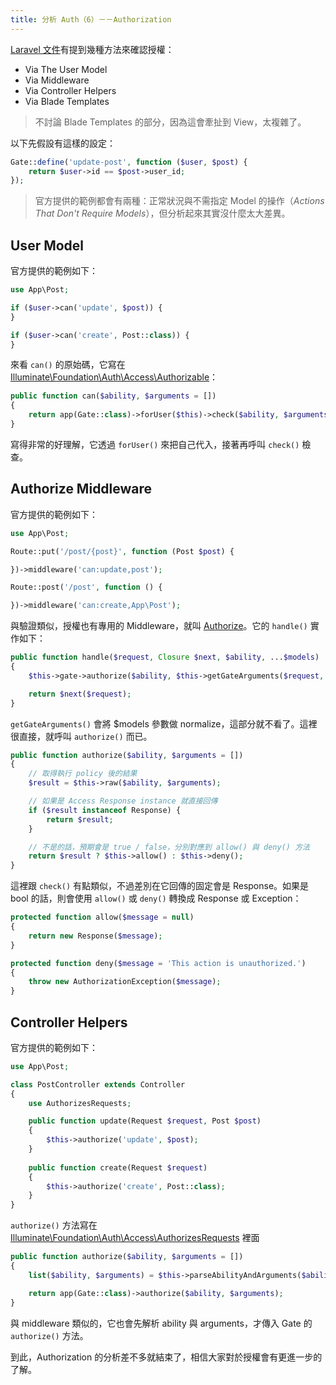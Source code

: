 ```yaml
---
title: 分析 Auth（6）－－Authorization
---
```


[Laravel 文件](https://laravel.com/docs/5.7/authorization#authorizing-actions-using-policies)有提到幾種方法來確認授權：

* Via The User Model
* Via Middleware
* Via Controller Helpers
* Via Blade Templates

> 不討論 Blade Templates 的部分，因為這會牽扯到 View，太複雜了。

以下先假設有這樣的設定：

```php
Gate::define('update-post', function ($user, $post) {
    return $user->id == $post->user_id;
});
```

> 官方提供的範例都會有兩種：正常狀況與不需指定 Model 的操作（*Actions That Don't Require Models*），但分析起來其實沒什麼太大差異。

## User Model

官方提供的範例如下：

```php
use App\Post;

if ($user->can('update', $post)) {
}

if ($user->can('create', Post::class)) {
}
```

來看 `can()` 的原始碼，它寫在 [Illuminate\Foundation\Auth\Access\Authorizable][]：

```php
public function can($ability, $arguments = [])
{
    return app(Gate::class)->forUser($this)->check($ability, $arguments);
}
```

寫得非常的好理解，它透過 `forUser()` 來把自己代入，接著再呼叫 `check()` 檢查。

## Authorize Middleware

官方提供的範例如下：

```php
use App\Post;

Route::put('/post/{post}', function (Post $post) {

})->middleware('can:update,post');

Route::post('/post', function () {

})->middleware('can:create,App\Post');
```

與驗證類似，授權也有專用的 Middleware，就叫 [Authorize][]。它的 `handle()` 實作如下：

```php
public function handle($request, Closure $next, $ability, ...$models)
{
    $this->gate->authorize($ability, $this->getGateArguments($request, $models));

    return $next($request);
}
```

`getGateArguments()` 會將 $models 參數做 normalize，這部分就不看了。這裡很直接，就呼叫 `authorize()` 而已。

```php
public function authorize($ability, $arguments = [])
{
    // 取得執行 policy 後的結果
    $result = $this->raw($ability, $arguments);

    // 如果是 Access Response instance 就直接回傳 
    if ($result instanceof Response) {
        return $result;
    }

    // 不是的話，預期會是 true / false，分別對應到 allow() 與 deny() 方法
    return $result ? $this->allow() : $this->deny();
}
```

這裡跟 `check()` 有點類似，不過差別在它回傳的固定會是 Response。如果是 bool 的話，則會使用 `allow()` 或 `deny()` 轉換成 Response 或 Exception：

```php
protected function allow($message = null)
{
    return new Response($message);
}

protected function deny($message = 'This action is unauthorized.')
{
    throw new AuthorizationException($message);
}
```

## Controller Helpers

官方提供的範例如下：

```php
use App\Post;

class PostController extends Controller
{
    use AuthorizesRequests;

    public function update(Request $request, Post $post)
    {
        $this->authorize('update', $post);
    }
    
    public function create(Request $request)
    {
        $this->authorize('create', Post::class);
    }
}
```

`authorize()` 方法寫在 [Illuminate\Foundation\Auth\Access\AuthorizesRequests][] 裡面

```php
public function authorize($ability, $arguments = [])
{
    list($ability, $arguments) = $this->parseAbilityAndArguments($ability, $arguments);

    return app(Gate::class)->authorize($ability, $arguments);
}
```

與 middleware 類似的，它也會先解析 ability 與 arguments，才傳入 Gate 的 `authorize()` 方法。

到此，Authorization 的分析差不多就結束了，相信大家對於授權會有更進一步的了解。

[Authorize]: https://github.com/laravel/framework/blob/v5.7.6/src/Illuminate/Auth/Middleware/Authorize.php
[Illuminate\Foundation\Auth\Access\AuthorizesRequests]: https://github.com/laravel/framework/blob/v5.7.6/src/Illuminate/Foundation/Auth/Access/AuthorizesRequests.php
[Illuminate\Foundation\Auth\Access\Authorizable]: https://github.com/laravel/framework/blob/v5.7.6/src/Illuminate/Foundation/Auth/Access/Authorizable.php
